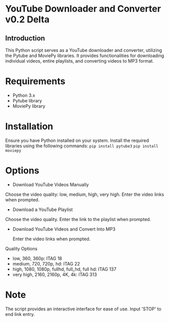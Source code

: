 # YouTube Downloader and Converter v0.2 Delta
## Introduction
This Python script serves as a YouTube downloader and converter, utilizing the Pytube and MoviePy libraries. It provides functionalities for downloading individual videos, entire playlists, and converting videos to MP3 format.

# Requirements
- Python 3.x
- Pytube library
- MoviePy library

# Installation
Ensure you have Python installed on your system. Install the required libraries using the following commands:
`pip install pytube3`
`pip install moviepy`


# Options
- Download YouTube Videos Manually

Choose the video quality: low, medium, high, very high.
    Enter the video links when prompted.
- Download a YouTube Playlist

Choose the video quality.
    Enter the link to the playlist when prompted.
- Download YouTube Videos and Convert Into MP3

    Enter the video links when prompted.

Quality Options
- low, 360, 360p: ITAG 18
- medium, 720, 720p, hd: ITAG 22
- high, 1080, 1080p, fullhd, full_hd, full hd: ITAG 137
- very high, 2160, 2160p, 4K, 4k: ITAG 313

# Note
The script provides an interactive interface for ease of use.
Input 'STOP' to end link entry.


